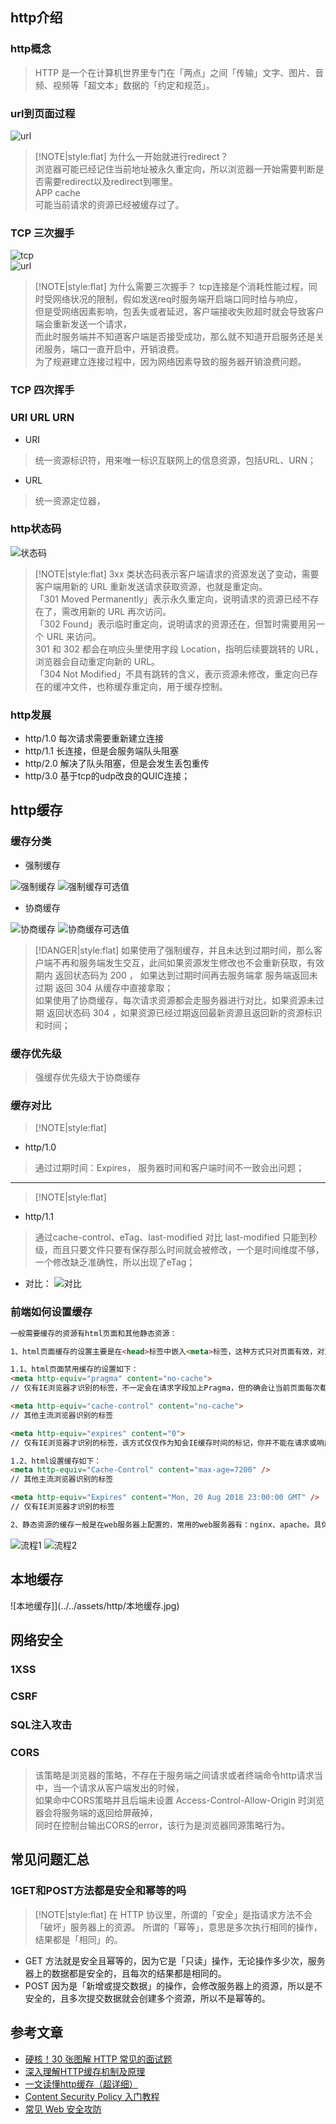 
## http介绍

### http概念
> HTTP 是一个在计算机世界里专门在「两点」之间「传输」文字、图片、音频、视频等「超文本」数据的「约定和规范」。   

### url到页面过程  
![url](../../assets/http/url.png)    


> [!NOTE|style:flat]
> 为什么一开始就进行redirect？  
> 浏览器可能已经记住当前地址被永久重定向，所以浏览器一开始需要判断是否需要redirect以及redirect到哪里。  
> APP cache  
> 可能当前请求的资源已经被缓存过了。    

### TCP 三次握手  
![tcp](../../assets/http/tcp-connect.png)   
![url](../../assets/http/SYN-ACK.png)    

> [!NOTE|style:flat]
> 为什么需要三次握手？ 
> tcp连接是个消耗性能过程，同时受网络状况的限制，假如发送req时服务端开启端口同时给与响应，  
> 但是受网络因素影响，包丢失或者延迟，客户端接收失败超时就会导致客户端会重新发送一个请求，  
> 而此时服务端并不知道客户端是否接受成功，那么就不知道开启服务还是关闭服务，端口一直开启中，开销浪费。  
> 为了规避建立连接过程中，因为网络因素导致的服务器开销浪费问题。   

### TCP 四次挥手   


### URI URL URN  
- URI  
> 统一资源标识符，用来唯一标识互联网上的信息资源，包括URL、URN；  

- URL 
> 统一资源定位器，



### http状态码
![状态码](../../assets/http/状态码.png)

> [!NOTE|style:flat]
> 3xx 类状态码表示客户端请求的资源发送了变动，需要客户端用新的 URL 重新发送请求获取资源，也就是重定向。    
> 「301 Moved Permanently」表示永久重定向，说明请求的资源已经不存在了，需改用新的 URL 再次访问。  
> 「302 Found」表示临时重定向，说明请求的资源还在，但暂时需要用另一个 URL 来访问。  
> 301 和 302 都会在响应头里使用字段 Location，指明后续要跳转的 URL，浏览器会自动重定向新的 URL。   
> 「304 Not Modified」不具有跳转的含义，表示资源未修改，重定向已存在的缓冲文件，也称缓存重定向，用于缓存控制。

### http发展 

- http/1.0 每次请求需要重新建立连接
- http/1.1 长连接，但是会服务端队头阻塞
- http/2.0 解决了队头阻塞，但是会发生丢包重传
- http/3.0 基于tcp的udp改良的QUIC连接；

## http缓存


### 缓存分类
- 强制缓存

![强制缓存](../../assets/http/强制缓存.jpg)
![强制缓存可选值](../../assets/http/强缓存值.jpg)



- 协商缓存


![协商缓存](../../assets/http/协商缓存.jpg)
![协商缓存可选值](../../assets/http/协商缓存值.jpg)


> [!DANGER|style:flat]
> 如果使用了强制缓存，并且未达到过期时间，那么客户端不再和服务端发生交互，此间如果资源发生修改也不会重新获取，有效期内 返回状态码为 200 ， 如果达到过期时间再去服务端拿 服务端返回未过期 返回 304  从缓存中直接拿取；  
> 如果使用了协商缓存，每次请求资源都会走服务器进行对比，如果资源未过期 返回状态码 304 ，如果资源已经过期返回最新资源且返回新的资源标识和时间；

### 缓存优先级 
> 强缓存优先级大于协商缓存

### 缓存对比

> [!NOTE|style:flat]
- http/1.0
> 通过过期时间：Expires， 服务器时间和客户端时间不一致会出问题；  

---

> [!NOTE|style:flat]
- http/1.1
> 通过cache-control、eTag、last-modified 对比
> last-modified 只能到秒级，而且只要文件只要有保存那么时间就会被修改，一个是时间维度不够，一个修改缺乏准确性，所以出现了eTag；

- 对比：
![对比](../../assets/http/对比.jpg)

### 前端如何设置缓存
```html
一般需要缓存的资源有html页面和其他静态资源：

1、html页面缓存的设置主要是在<head>标签中嵌入<meta>标签，这种方式只对页面有效，对页面上的资源无效

1.1、html页面禁用缓存的设置如下：
<meta http-equiv="pragma" content="no-cache">
// 仅有IE浏览器才识别的标签，不一定会在请求字段加上Pragma，但的确会让当前页面每次都发新请求

<meta http-equiv="cache-control" content="no-cache">
// 其他主流浏览器识别的标签

<meta http-equiv="expires" content="0">
// 仅有IE浏览器才识别的标签，该方式仅仅作为知会IE缓存时间的标记，你并不能在请求或响应报文中找到Expires字段

1.2、html设置缓存如下：
<meta http-equiv="Cache-Control" content="max-age=7200" />
// 其他主流浏览器识别的标签

<meta http-equiv="Expires" content="Mon, 20 Aug 2018 23:00:00 GMT" />
// 仅有IE浏览器才识别的标签

2、静态资源的缓存一般是在web服务器上配置的，常用的web服务器有：nginx、apache。具体的配置这里不做详细介绍，大家自行查阅。
```


![流程1](../../assets/http/流程1.jpg)
![流程2](../../assets/http/流程2.jpg)

## 本地缓存
![本地缓存]](../../assets/http/本地缓存.jpg)


## 网络安全

### 1XSS

### CSRF

### SQL注入攻击  


###  CORS  
> 该策略是浏览器的策略，不存在于服务端之间请求或者终端命令http请求当中，当一个请求从客户端发出的时候，  
> 如果命中CORS策略并且后端未设置 Access-Control-Allow-Origin  时浏览器会将服务端的返回给屏蔽掉，  
> 同时在控制台输出CORS的error，该行为是浏览器同源策略行为。   

## 常见问题汇总

### 1GET和POST方法都是安全和幂等的吗

> [!NOTE|style:flat]
> 在 HTTP 协议里，所谓的「安全」是指请求方法不会「破坏」服务器上的资源。
所谓的「幂等」，意思是多次执行相同的操作，结果都是「相同」的。

- GET 方法就是安全且幂等的，因为它是「只读」操作，无论操作多少次，服务器上的数据都是安全的，且每次的结果都是相同的。
- POST 因为是「新增或提交数据」的操作，会修改服务器上的资源，所以是不安全的，且多次提交数据就会创建多个资源，所以不是幂等的。

## 参考文章
- [硬核！30 张图解 HTTP 常见的面试题](https://www.cnblogs.com/xiaolincoding/p/12442435.html)
- [深入理解HTTP缓存机制及原理](https://juejin.cn/post/6844903801778864136)
- [一文读懂http缓存（超详细）](https://www.jianshu.com/p/227cee9c8d15)
- [Content Security Policy 入门教程](http://www.ruanyifeng.com/blog/2016/09/csp.html)
- [常见 Web 安全攻防](https://github.com/gauseen/blog/issues/12)